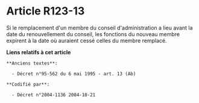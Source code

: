 # Article R123-13

Si le remplacement d'un membre du conseil d'administration a lieu avant la date du renouvellement du conseil, les fonctions
du nouveau membre expirent à la date où auraient cessé celles du membre remplacé.

**Liens relatifs à cet article**

	**Anciens textes**:

	  - Décret n°95-562 du 6 mai 1995 - art. 13 (Ab)

	**Codifié par**:

	  - Décret n°2004-1136 2004-10-21
